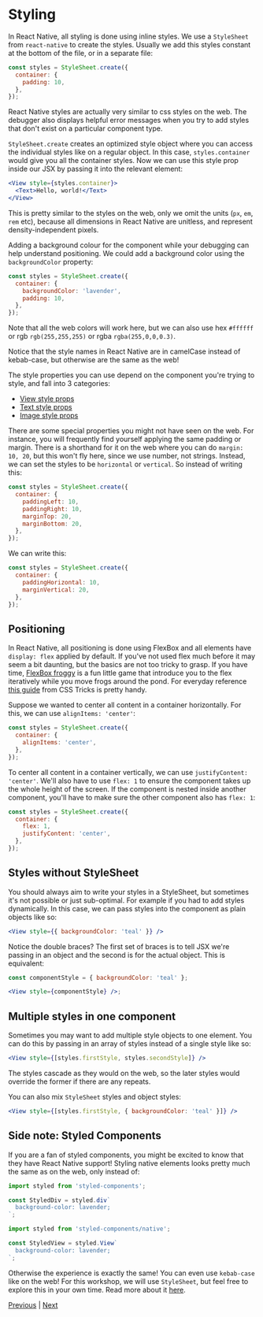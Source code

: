 # Styling

In React Native, all styling is done using inline styles. We use a `StyleSheet` from `react-native` to create the styles. Usually we add this styles constant at the bottom of the file, or in a separate file:

```jsx
const styles = StyleSheet.create({
  container: {
    padding: 10,
  },
});
```

React Native styles are actually very similar to css styles on the web. The debugger also displays helpful error messages when you try to add styles that don't exist on a particular component type.

`StyleSheet.create` creates an optimized style object where you can access the individual styles like on a regular object. In this case, `styles.container` would give you all the container styles. Now we can use this style prop inside our JSX by passing it into the relevant element:

```jsx
<View style={styles.container}>
  <Text>Hello, world!</Text>
</View>
```

This is pretty similar to the styles on the web, only we omit the units (`px`, `em`, `rem` etc), because all dimensions in React Native are unitless, and represent density-independent pixels.

Adding a background colour for the component while your debugging can help understand positioning. We could add a background color using the `backgroundColor` property:

```jsx
const styles = StyleSheet.create({
  container: {
    backgroundColor: 'lavender',
    padding: 10,
  },
});
```

Note that all the web colors will work here, but we can also use hex `#ffffff` or rgb `rgb(255,255,255)` or rgba `rgba(255,0,0,0.3)`.

Notice that the style names in React Native are in camelCase instead of kebab-case, but otherwise are the same as the web!

The style properties you can use depend on the component you're trying to style, and fall into 3 categories:

- [View style props](https://reactnative.dev/docs/view-style-props)
- [Text style props](https://reactnative.dev/docs/text-style-props)
- [Image style props](https://reactnative.dev/docs/image-style-props)

There are some special properties you might not have seen on the web. For instance, you will frequently find yourself applying the same padding or margin. There is a shorthand for it on the web where you can do `margin: 10, 20`, but this won't fly here, since we use number, not strings. Instead, we can set the styles to be `horizontal` or `vertical`. So instead of writing this:

```jsx
const styles = StyleSheet.create({
  container: {
    paddingLeft: 10,
    paddingRight: 10,
    marginTop: 20,
    marginBottom: 20,
  },
});
```

We can write this:

```jsx
const styles = StyleSheet.create({
  container: {
    paddingHorizontal: 10,
    marginVertical: 20,
  },
});
```

## Positioning

In React Native, all positioning is done using FlexBox and all elements have `display: flex` applied by default. If you've not used flex much before it may seem a bit daunting, but the basics are not too tricky to grasp. If you have time, [FlexBox froggy](https://flexboxfroggy.com/) is a fun little game that introduce you to the flex iteratively while you move frogs around the pond. For everyday reference [this guide](https://css-tricks.com/snippets/css/a-guide-to-flexbox/) from CSS Tricks is pretty handy.

Suppose we wanted to center all content in a container horizontally. For this, we can use `alignItems: 'center'`:

```jsx
const styles = StyleSheet.create({
  container: {
    alignItems: 'center',
  },
});
```

To center all content in a container vertically, we can use `justifyContent: 'center'`. We'll also have to use `flex: 1` to ensure the component takes up the whole height of the screen. If the component is nested inside another component, you'll have to make sure the other component also has `flex: 1`:

```jsx
const styles = StyleSheet.create({
  container: {
    flex: 1,
    justifyContent: 'center',
  },
});
```

## Styles without StyleSheet

You should always aim to write your styles in a StyleSheet, but sometimes it's not possible or just sub-optimal. For example if you had to add styles dynamically. In this case, we can pass styles into the component as plain objects like so:

```jsx
<View style={{ backgroundColor: 'teal' }} />
```

Notice the double braces? The first set of braces is to tell JSX we're passing in an object and the second is for the actual object. This is equivalent:

```jsx
const componentStyle = { backgroundColor: 'teal' };

<View style={componentStyle} />;
```

## Multiple styles in one component

Sometimes you may want to add multiple style objects to one element. You can do this by passing in an array of styles instead of a single style like so:

```jsx
<View style={[styles.firstStyle, styles.secondStyle]} />
```

The styles cascade as they would on the web, so the later styles would override the former if there are any repeats.

You can also mix `StyleSheet` styles and object styles:

```jsx
<View style={[styles.firstStyle, { backgroundColor: 'teal' }]} />
```

## Side note: Styled Components

If you are a fan of styled components, you might be excited to know that they have React Native support! Styling native elements looks pretty much the same as on the web, only instead of:

```jsx
import styled from 'styled-components';

const StyledDiv = styled.div`
  background-color: lavender;
`;
```

```jsx
import styled from 'styled-components/native';

const StyledView = styled.View`
  background-color: lavender;
`;
```

Otherwise the experience is exactly the same! You can even use `kebab-case` like on the web! For this workshop, we will use `StyleSheet`, but feel free to explore this in your own time. Read more about it [here](https://styled-components.com/docs/basics#react-native).

[Previous](./08.basic-rn-components.md) | [Next](./10.styling-exercise.md)
